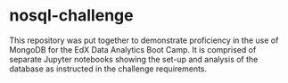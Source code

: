 # nosql-challenge
This repository was put together to demonstrate proficiency in the use of MongoDB for the EdX Data Analytics Boot Camp. It is comprised of separate Jupyter notebooks showing the set-up and analysis of the database as instructed in the challenge requirements.
